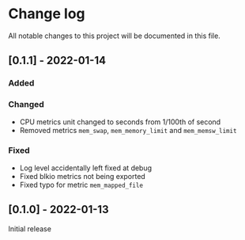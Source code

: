 # Change log
All notable changes to this project will be documented in this file.

## [0.1.1] - 2022-01-14

### Added

### Changed
- CPU metrics unit changed to seconds from 1/100th of second
- Removed metrics `mem_swap`, `mem_memory_limit` and `mem_memsw_limit`

### Fixed
- Log level accidentally left fixed at debug
- Fixed blkio metrics not being exported
- Fixed typo for metric `mem_mapped_file`

## [0.1.0] - 2022-01-13
Initial release